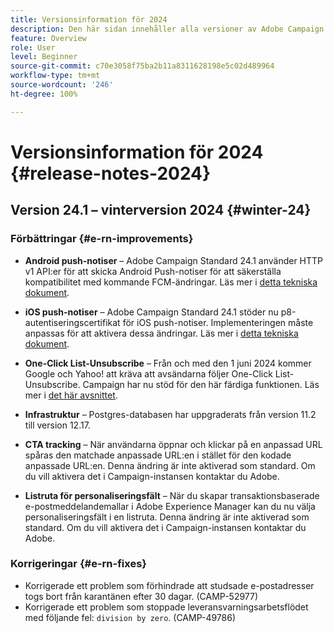 ```yaml
---
title: Versionsinformation för 2024
description: Den här sidan innehåller alla versioner av Adobe Campaign Standard under 2024.
feature: Overview
role: User
level: Beginner
source-git-commit: c70e3058f75ba2b11a8311628198e5c02d489964
workflow-type: tm+mt
source-wordcount: '246'
ht-degree: 100%

---
```


# Versionsinformation för 2024 {#release-notes-2024}

## Version 24.1 – vinterversion 2024 {#winter-24}

### Förbättringar {#e-rn-improvements}

* **Android push-notiser** – Adobe Campaign Standard 24.1 använder HTTP v1 API:er för att skicka Android Push-notiser för att säkerställa kompatibilitet med kommande FCM-ändringar. Läs mer i [detta tekniska dokument](../../administration/using/push-technote.md).

* **iOS push-notiser** – Adobe Campaign Standard 24.1 stöder nu p8-autentiseringscertifikat för iOS push-notiser. Implementeringen måste anpassas för att aktivera dessa ändringar. Läs mer i [detta tekniska dokument](../../administration/using/push-technote.md).

* **One-Click List-Unsubscribe** – Från och med den 1 juni 2024 kommer Google och Yahoo! att kräva att avsändarna följer One-Click List-Unsubscribe. Campaign har nu stöd för den här färdiga funktionen. Läs mer i [det här avsnittet](../../administration/using/configuring-email-channel.md#list-of-email-smtp-parameters).

* **Infrastruktur** – Postgres-databasen har uppgraderats från version 11.2 till version 12.17.

* **CTA tracking** – När användarna öppnar och klickar på en anpassad URL spåras den matchade anpassade URL:en i stället för den kodade anpassade URL:en. Denna ändring är inte aktiverad som standard. Om du vill aktivera det i Campaign-instansen kontaktar du Adobe.

* **Listruta för personaliseringsfält** – När du skapar transaktionsbaserade e-postmeddelandemallar i Adobe Experience Manager kan du nu välja personaliseringsfält i en listruta. Denna ändring är inte aktiverad som standard. Om du vill aktivera det i Campaign-instansen kontaktar du Adobe.

### Korrigeringar {#e-rn-fixes}

* Korrigerade ett problem som förhindrade att studsade e-postadresser togs bort från karantänen efter 30 dagar. (CAMP-52977)
* Korrigerade ett problem som stoppade leveransvarningsarbetsflödet med följande fel: `division by zero`. (CAMP-49786)

